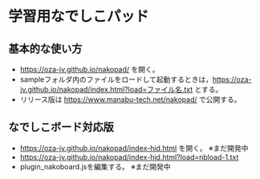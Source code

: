 # 学習用なでしこパッド

## 基本的な使い方
- https://oza-jv.github.io/nakopad/ を開く。
- sampleフォルダ内のファイルをロードして起動するときは，https://oza-jv.github.io/nakopad/index.html?load=ファイル名.txt とする。
- リリース版は https://www.manabu-tech.net/nakopad/ で公開する。

## なでしこボード対応版
- https://oza-jv.github.io/nakopad/index-hid.html を開く。 ※まだ開発中
- https://oza-jv.github.io/nakopad/index-hid.html?load=nbload-1.txt
- plugin_nakoboard.jsを編集する。 ※まだ開発中
